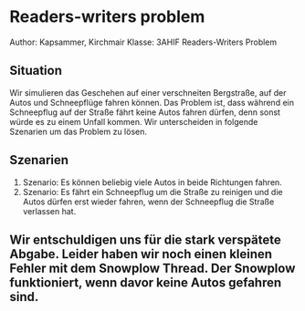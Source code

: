 # Readers-writers problem

Author: Kapsammer, Kirchmair
Klasse: 3AHIF
Readers-Writers Problem

## Situation

Wir simulieren das Geschehen auf einer verschneiten Bergstraße, auf der Autos und
Schneepflüge fahren können. Das Problem ist, dass während ein Schneepflug auf der Straße fährt keine Autos fahren dürfen, denn sonst würde es zu einem Unfall kommen. Wir unterscheiden in folgende Szenarien um das Problem zu lösen.

## Szenarien

  1. Szenario:
    Es können beliebig viele Autos in beide Richtungen fahren.
  2. Szenario:
    Es fährt ein Schneepflug um die Straße zu reinigen und die Autos dürfen erst wieder fahren, wenn der Schneepflug die Straße verlassen hat.





## Wir entschuldigen uns für die stark verspätete Abgabe. Leider haben wir noch einen kleinen Fehler mit dem Snowplow Thread. Der Snowplow funktioniert, wenn davor keine Autos gefahren sind.
